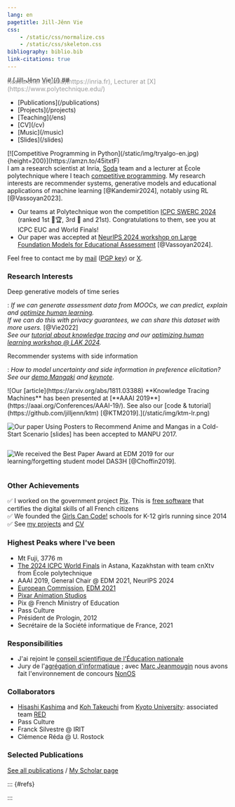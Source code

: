 ```yaml
---
lang: en
pagetitle: Jill-Jênn Vie
css:
    - /static/css/normalize.css
    - /static/css/skeleton.css
bibliography: biblio.bib
link-citations: true
---
```

<div class="container">
<div style="display: flex; flex-flow: row wrap;">
<div class="keep-this">
# [Jill-Jênn Vie](/)
## <span style="color: #999; margin-top: -1em; display: block">Researcher at [Inria](https://inria.fr), Lecturer at [X](https://www.polytechnique.edu/)</span>
</div>
<nav><ul>
<li>[Publications](/publications)</li>
<li>[Projects](/projects)</li>
<li>[Teaching](/ens)</li>
<li>[CV](/cv)</li>
<li>[Music](/music)</li>
<li>[Slides](/slides)</li>
</ul></nav></div>

<div style="float: right; display: flex; flex-flow: row wrap;">
[![Competitive Programming in Python](/static/img/tryalgo-en.jpg){height=200}](https://amzn.to/45itxtF)
</div>

<!-- <figure style="width: 400px;">
    <a href="/static/img/fuji-big.jpg" target="_blank"><img src="/static/img/fuji.jpg" alt="Mount Fuji, 3776 m" style="max-width: 100%" /></a>
    <figcaption aria-hidden="true">
        Mount Fuji, 3776 m, Japan
    </figcaption>
</figure> -->

I am a research scientist at Inria, [Soda](https://team.inria.fr/soda/) team and a lecturer at École polytechnique where I teach [competitive programming](https://tryalgo.org/). My research interests are recommender systems, generative models and educational applications of machine learning [@Kandemir2024], notably using RL [@Vassoyan2023].

- Our teams at Polytechnique won the competition [ICPC SWERC 2024](https://swerc.eu/) (ranked 1st 🥇🏆, 3rd 🥈 and 21st). Congratulations to them, see you at ICPC EUC and World Finals!
- Our paper was accepted at [NeurIPS 2024 workshop on Large Foundation Models for Educational Assessment](https://neurips2024edu.github.io/) [@Vassoyan2024].

Feel free to contact me by [mail](mailto:vie@jill-jenn.net)  ([PGP key](https://keys.openpgp.org/vks/v1/by-fingerprint/C36C9FE99E8FBC93792258D060F5A63BCC3397FF)) or [X](https://x.com/intent/follow?screen_name=jjvie).


### Research Interests

Deep generative models of time series

:   *If we can generate assessment data from MOOCs, we can predict, explain and [optimize human learning](https://jilljenn.github.io/humanlearn/).  
If we can do this with privacy guarantees, we can share this dataset with more users.* [@Vie2022]  
*See our [tutorial about knowledge tracing](https://github.com/jilljenn/ktm) and our [optimizing human learning workshop @ LAK 2024](https://jilljenn.github.io/humanlearn/).*

Recommender systems with side information

:   *How to model uncertainty and side information in preference elicitation? See our [demo Mangaki](https://mangaki.fr) and [keynote](http://research.mangaki.fr/2018/07/15/ai-for-manga-and-anime/)*.  


<div style="display: flex; flex-flow: row wrap;">
![Our [article](https://arxiv.org/abs/1811.03388) **Knowledge Tracing Machines** has been presented at [**AAAI 2019**](https://aaai.org/Conferences/AAAI-19/). See also our [code & tutorial](https://github.com/jilljenn/ktm) [@KTM2019].](/static/img/ktm-lr.png)

![Our [paper](https://arxiv.org/abs/1709.01584) **Using Posters to Recommend Anime and Mangas in a Cold-Start Scenario** [[slides]](http://jill-jenn.net/slides/manpu2017.pdf) has been accepted to [**MANPU 2017**](http://manpu2017.imlab.jp).](/static/img/balse.png)

![We received the **Best Paper Award** at [**EDM 2019**](http://educationaldatamining.org/edm2019/) for our [learning/forgetting student model **DAS3H**](https://arxiv.org/abs/1905.06873) [@Choffin2019].](/static/img/tw.png)
</div>

### Other Achievements

✅ I worked on the government project [Pix](https://pix.fr). This is [free software](https://github.com/1024pix/pix) that certifies the digital skills of all French citizens  
✅ We founded the [Girls Can Code!](https://gcc.prologin.org) schools for K-12 girls running since 2014  
✅ See [my projects](/projects/) and [CV](/cv/)

### Highest Peaks where I've been

- Mt Fuji, 3776 m
- [The 2024 ICPC World Finals](https://worldfinals.icpc.global/) in Astana, Kazakhstan with team cnXtv from École polytechnique
- AAAI 2019, General Chair @ EDM 2021, NeurIPS 2024
- [European Commission](https://ec.europa.eu/transparency/expert-groups-register/screen/expert-groups/consult?lang=en&groupID=3774&fromCallsApplication=true), [EDM 2021](https://educationaldatamining.org/EDM2021/virtual)
- [Pixar Animation Studios](https://goo.gl/photos/hHv7HWDx5EZWfEtXA)
- Pix @ French Ministry of Education
- Pass Culture
- Président de Prologin, 2012
- Secrétaire de la Société informatique de France, 2021

### Responsibilities

- J'ai rejoint le [conseil scientifique de l'Éducation nationale](https://www.education.gouv.fr/le-conseil-scientifique-de-l-education-nationale-au-service-de-la-communaute-educative-309492)
- Jury de l'[agrégation d'informatique](https://agreg-info.org/) ; avec [Marc Jeanmougin](https://marc.jeanmougin.fr/) nous avons fait l'environnement de concours [NonOS](https://agreg-info.gitlab.io/docs/)

### Collaborators

- [Hisashi Kashima](https://hkashima.github.io/index_e.html) and [Koh Takeuchi](https://www.ml.ist.i.kyoto-u.ac.jp/koh.takeuchi/) from [Kyoto University](https://www.ml.ist.i.kyoto-u.ac.jp/en/en-members): associated team [RED](https://jilljenn.github.io/red/)
- Pass Culture
- Franck Silvestre @ IRIT
- Clémence Réda @ U. Rostock

### Selected Publications

[See all publications](/publications) / [My Scholar page](https://scholar.google.com/citations?hl=en&user=7oCGHIMAAAAJ)

::: {#refs}

:::

</div>
